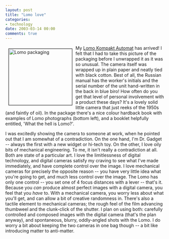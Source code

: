 ```yaml
---
layout: post
title: "Lomo love"
categories:
- technology
date: 2003-03-14 00:00
comments: true
---
```


<p><img src="http://www.rousette.org.uk/mt-static/blog/archives/images/lomo.jpg" height="177" width="200" align="left" border="1" hspace="10" vspace="10" alt="Lomo packaging" /> My <a href="http://shop.lomography.com/orbiz/DigiTrade/a490f936652cc2e96465bf1ab26a97fa97121b03c2fbb0feab1b8b92d46e254c/shop/main.html?cat=&amp;pro=lca">Lomo Kompakt Automat</a> has arrived! I felt that I had to take this picture of the packaging before I unwrapped it as it was so unusual. The camera itself was wrapped up in plain paper and neatly tied with black cotton. Best of all, the Russian manual has the worker's initials and the serial number of the unit hand-written in the back in blue biro! How often do you get that level of personal involvement with a product these days? It's a lovely solid little camera that just reeks of the 1950s (and faintly of oil). In the package there's a nice colour hardback book with examples of Lomo photographs (bottom left), and a booklet helpfully entitled, 'What the hell is Lomo?'.</p>

<p>I was excitedly showing the camera to someone at work, when he pointed out that I am somewhat of a contradiction. On the one hand, I'm Dr. Gadget -- always the first with a new widget or hi-tech toy. On the other, I love oily bits of mechanical engineering. To me, it isn't really a contradiction at all. Both are state of a particular art. I love the limitlessness of digital technology, and digital cameras satisfy my craving to see what I've made immediately, and have complete control over the image. I love mechanical cameras for precisely the opposite reason -- you have very little idea what you're going to get, and much less control over the image. The Lomo has only one control -- you set one of 4 focus distances with a lever -- that's it. Because you <em>can</em> produce almost perfect images with a digital camera, you feel that you <em>have</em> to. With a mechanical camera, you worry less about what you'll get, and can allow a bit of creative randomness in. There's also a tactile element to mechanical cameras; the rough feel of the film advancing thumbweel and the clunk-click of the shutter. I plan on using both: carefully controlled and composed images with the digital camera (that's the plan anyway), and spontaneous, blurry, oddly-angled shots with the Lomo. I do worry a bit about keeping the two cameras in one bag though -- a bit like introducing matter to anti-matter.</p>
